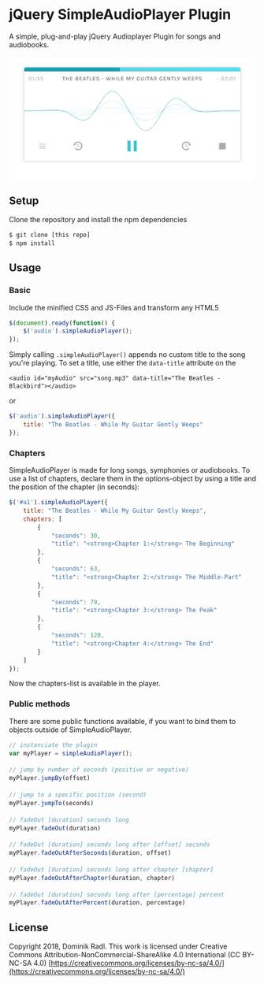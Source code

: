 # jQuery SimpleAudioPlayer Plugin
A simple, plug-and-play jQuery Audioplayer Plugin for songs and audiobooks.

![jQuery SimpleAudioPlayer Plugin](image1.png)

## Setup
Clone the repository and install the npm dependencies

```sh
$ git clone [this repo]
$ npm install
```

## Usage

### Basic
Include the minified CSS and JS-Files and transform any HTML5 <audio>-Element into a SimpleAudioPlayer Instance.
To instanciate the Plugin, call `.simpleAudioPlayer()` when the DOM is ready.

```js
$(document).ready(function() {
	$('audio').simpleAudioPlayer();
});
```

Simply calling `.simpleAudioPlayer()` appends no custom title to the song you're playing. To set a title, use either the `data-title` attribute on the <audio>-Element or bind it to the options-object like that:

```
<audio id="myAudio" src="song.mp3" data-title="The Beatles - Blackbird"></audio>
```
or

```js
$('audio').simpleAudioPlayer({
	title: "The Beatles - While My Guitar Gently Weeps"
});
```

### Chapters
SimpleAudioPlayer is made for long songs, symphonies or audiobooks. To use a list of chapters, declare them in the options-object by using a title and the position of the chapter (in seconds):

```js
$('#a1').simpleAudioPlayer({
	title: "The Beatles - While My Guitar Gently Weeps",
	chapters: [
		{
			"seconds": 30,
			"title": "<strong>Chapter 1:</strong> The Beginning"
		},
		{
			"seconds": 63,
			"title": "<strong>Chapter 2:</strong> The Middle-Part"
		},
		{
			"seconds": 79,
			"title": "<strong>Chapter 3:</strong> The Peak"
		},
		{
			"seconds": 120,
			"title": "<strong>Chapter 4:</strong> The End"
		}
	]
});
```
Now the chapters-list is available in the player.

### Public methods
There are some public functions available, if you want to bind them to objects outside of SimpleAudioPlayer.

```js
// instanciate the plugin
var myPlayer = simpleAudioPlayer();

// jump by number of seconds (positive or negative)
myPlayer.jumpBy(offset)

// jump to a specific position (second)
myPlayer.jumpTo(seconds)

// fadeOut [duration] seconds long
myPlayer.fadeOut(duration)

// fadeOut [duration] seconds long after [offset] seconds
myPlayer.fadeOutAfterSeconds(duration, offset)

// fadeOut [duration] seconds long after chapter [chapter]
myPlayer.fadeOutAfterChapter(duration, chapter)

// fadeOut [duration] seconds long after [percentage] percent
myPlayer.fadeOutAfterPercent(duration, percentage)
```

## License
Copyright 2018, Dominik Radl.
This work is licensed under Creative Commons Attribution-NonCommercial-ShareAlike 4.0 International (CC BY-NC-SA 4.0) 
[https://creativecommons.org/licenses/by-nc-sa/4.0/](https://creativecommons.org/licenses/by-nc-sa/4.0/)